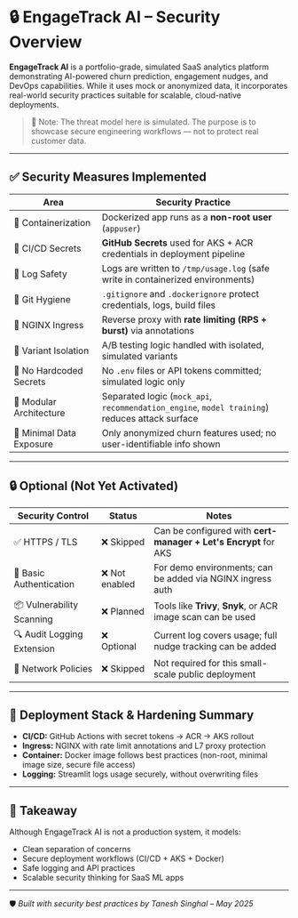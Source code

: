 # 🔒 EngageTrack AI – Security Overview

**EngageTrack AI** is a portfolio-grade, simulated SaaS analytics platform demonstrating AI-powered churn prediction, engagement nudges, and DevOps capabilities. While it uses mock or anonymized data, it incorporates real-world security practices suitable for scalable, cloud-native deployments.

> 🧠 Note: The threat model here is simulated. The purpose is to showcase secure engineering workflows — not to protect real customer data.

---

## ✅ Security Measures Implemented

| Area                        | Security Practice                                                                 |
|-----------------------------|------------------------------------------------------------------------------------|
| 🔐 Containerization         | Dockerized app runs as a **non-root user** (`appuser`)                             |
| 🔁 CI/CD Secrets            | **GitHub Secrets** used for AKS + ACR credentials in deployment pipeline          |
| 📁 Log Safety               | Logs are written to `/tmp/usage.log` (safe write in containerized environments)   |
| 📄 Git Hygiene              | `.gitignore` and `.dockerignore` protect credentials, logs, build files           |
| 🔧 NGINX Ingress            | Reverse proxy with **rate limiting (RPS + burst)** via annotations                |
| 🧪 Variant Isolation        | A/B testing logic handled with isolated, simulated variants                       |
| 🚫 No Hardcoded Secrets     | No `.env` files or API tokens committed; simulated logic only                     |
| 🧱 Modular Architecture     | Separated logic (`mock_api`, `recommendation_engine`, `model training`) reduces attack surface |
| 📂 Minimal Data Exposure    | Only anonymized churn features used; no user-identifiable info shown              |

---

## 🔒 Optional (Not Yet Activated)

| Security Control            | Status       | Notes                                                                 |
|-----------------------------|--------------|-----------------------------------------------------------------------|
| ✅ HTTPS / TLS              | ❌ Skipped    | Can be configured with **cert-manager + Let's Encrypt** for AKS      |
| 🔐 Basic Authentication     | ❌ Not enabled| For demo environments; can be added via NGINX ingress auth            |
| 📦 Vulnerability Scanning   | ❌ Planned    | Tools like **Trivy**, **Snyk**, or ACR image scan can be used         |
| 🔍 Audit Logging Extension  | ❌ Optional   | Current log covers usage; full nudge tracking can be added            |
| 📡 Network Policies         | ❌ Skipped    | Not required for this small-scale public deployment                   |

---

## 🔐 Deployment Stack & Hardening Summary

- **CI/CD:** GitHub Actions with secret tokens → ACR → AKS rollout
- **Ingress:** NGINX with rate limit annotations and L7 proxy protection
- **Container:** Docker image follows best practices (non-root, minimal image size, secure file access)
- **Logging:** Streamlit logs usage securely, without overwriting files

---

## 📌 Takeaway

Although EngageTrack AI is not a production system, it models:

- Clean separation of concerns
- Secure deployment workflows (CI/CD + AKS + Docker)
- Safe logging and API practices
- Scalable security thinking for SaaS ML apps

---

🛡️ *Built with security best practices by Tanesh Singhal – May 2025*
